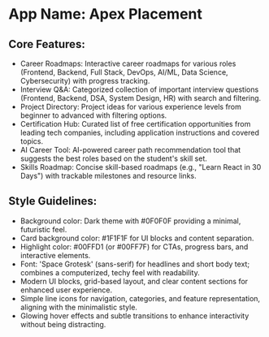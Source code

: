 # **App Name**: Apex Placement

## Core Features:

- Career Roadmaps: Interactive career roadmaps for various roles (Frontend, Backend, Full Stack, DevOps, AI/ML, Data Science, Cybersecurity) with progress tracking.
- Interview Q&A: Categorized collection of important interview questions (Frontend, Backend, DSA, System Design, HR) with search and filtering.
- Project Directory: Project ideas for various experience levels from beginner to advanced with filtering options.
- Certification Hub: Curated list of free certification opportunities from leading tech companies, including application instructions and covered topics.
- AI Career Tool: AI-powered career path recommendation tool that suggests the best roles based on the student's skill set.
- Skills Roadmap: Concise skill-based roadmaps (e.g., "Learn React in 30 Days") with trackable milestones and resource links.

## Style Guidelines:

- Background color: Dark theme with #0F0F0F providing a minimal, futuristic feel.
- Card background color: #1F1F1F for UI blocks and content separation.
- Highlight color: #00FFD1 (or #00FF7F) for CTAs, progress bars, and interactive elements.
- Font: 'Space Grotesk' (sans-serif) for headlines and short body text; combines a computerized, techy feel with readability.
- Modern UI blocks, grid-based layout, and clear content sections for enhanced user experience.
- Simple line icons for navigation, categories, and feature representation, aligning with the minimalistic style.
- Glowing hover effects and subtle transitions to enhance interactivity without being distracting.